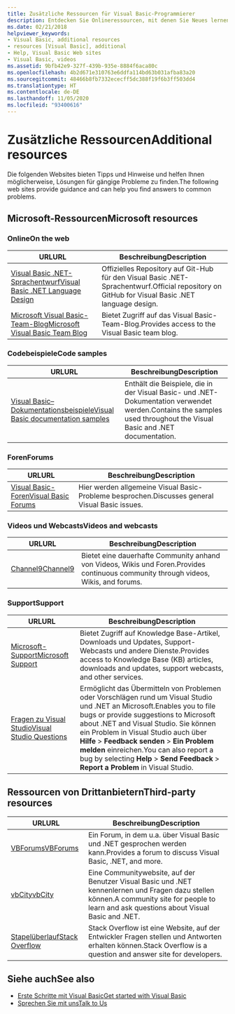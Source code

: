 ```yaml
---
title: Zusätzliche Ressourcen für Visual Basic-Programmierer
description: Entdecken Sie Onlineressourcen, mit denen Sie Neues lernen, Fragen stellen und mehr Informationen zu Visual Basic erhalten können.
ms.date: 02/21/2018
helpviewer_keywords:
- Visual Basic, additional resources
- resources [Visual Basic], additional
- Help, Visual Basic Web sites
- Visual Basic, videos
ms.assetid: 9bfb42e9-327f-439b-935e-8884f6aca80c
ms.openlocfilehash: 4b2d671e310763e6ddfa114bd63b031afba83a20
ms.sourcegitcommit: 48466b8fb7332ececff5dc388f19f6b3ff503dd4
ms.translationtype: HT
ms.contentlocale: de-DE
ms.lasthandoff: 11/05/2020
ms.locfileid: "93400616"
---
```

# <a name="additional-resources"></a><span data-ttu-id="4a022-103">Zusätzliche Ressourcen</span><span class="sxs-lookup"><span data-stu-id="4a022-103">Additional resources</span></span>

<span data-ttu-id="4a022-104">Die folgenden Websites bieten Tipps und Hinweise und helfen Ihnen möglicherweise, Lösungen für gängige Probleme zu finden.</span><span class="sxs-lookup"><span data-stu-id="4a022-104">The following web sites provide guidance and can help you find answers to common problems.</span></span>

## <a name="microsoft-resources"></a><span data-ttu-id="4a022-105">Microsoft-Ressourcen</span><span class="sxs-lookup"><span data-stu-id="4a022-105">Microsoft resources</span></span>

### <a name="on-the-web"></a><span data-ttu-id="4a022-106">Online</span><span class="sxs-lookup"><span data-stu-id="4a022-106">On the web</span></span>

|<span data-ttu-id="4a022-107">URL</span><span class="sxs-lookup"><span data-stu-id="4a022-107">URL</span></span>|<span data-ttu-id="4a022-108">Beschreibung</span><span class="sxs-lookup"><span data-stu-id="4a022-108">Description</span></span>|
|----------|----------------|
|[<span data-ttu-id="4a022-109">Visual Basic .NET-Sprachentwurf</span><span class="sxs-lookup"><span data-stu-id="4a022-109">Visual Basic .NET Language Design</span></span>](https://github.com/dotnet/vblang)|<span data-ttu-id="4a022-110">Offizielles Repository auf Git-Hub für den Visual Basic .NET-Sprachentwurf.</span><span class="sxs-lookup"><span data-stu-id="4a022-110">Official repository on GitHub for Visual Basic .NET language design.</span></span>|
|[<span data-ttu-id="4a022-111">Microsoft Visual Basic-Team-Blog</span><span class="sxs-lookup"><span data-stu-id="4a022-111">Microsoft Visual Basic Team Blog</span></span>](https://devblogs.microsoft.com/vbteam/)|<span data-ttu-id="4a022-112">Bietet Zugriff auf das Visual Basic-Team-Blog.</span><span class="sxs-lookup"><span data-stu-id="4a022-112">Provides access to the Visual Basic team blog.</span></span>|

### <a name="code-samples"></a><span data-ttu-id="4a022-113">Codebeispiele</span><span class="sxs-lookup"><span data-stu-id="4a022-113">Code samples</span></span>

|<span data-ttu-id="4a022-114">URL</span><span class="sxs-lookup"><span data-stu-id="4a022-114">URL</span></span>|<span data-ttu-id="4a022-115">Beschreibung</span><span class="sxs-lookup"><span data-stu-id="4a022-115">Description</span></span>|
|----------|----------------|
|[<span data-ttu-id="4a022-116">Visual Basic– Dokumentationsbeispiele</span><span class="sxs-lookup"><span data-stu-id="4a022-116">Visual Basic documentation samples</span></span>](https://github.com/dotnet/docs/tree/master/samples/snippets/visualbasic)|<span data-ttu-id="4a022-117">Enthält die Beispiele, die in der Visual Basic- und .NET-Dokumentation verwendet werden.</span><span class="sxs-lookup"><span data-stu-id="4a022-117">Contains the samples used throughout the Visual Basic and .NET documentation.</span></span>|

### <a name="forums"></a><span data-ttu-id="4a022-118">Foren</span><span class="sxs-lookup"><span data-stu-id="4a022-118">Forums</span></span>

|<span data-ttu-id="4a022-119">URL</span><span class="sxs-lookup"><span data-stu-id="4a022-119">URL</span></span>|<span data-ttu-id="4a022-120">Beschreibung</span><span class="sxs-lookup"><span data-stu-id="4a022-120">Description</span></span>|
|----------|----------------|
|[<span data-ttu-id="4a022-121">Visual Basic-Foren</span><span class="sxs-lookup"><span data-stu-id="4a022-121">Visual Basic Forums</span></span>](https://social.msdn.microsoft.com/Forums/vstudio/home?forum=vbgeneral)|<span data-ttu-id="4a022-122">Hier werden allgemeine Visual Basic-Probleme besprochen.</span><span class="sxs-lookup"><span data-stu-id="4a022-122">Discusses general Visual Basic issues.</span></span>|

### <a name="videos-and-webcasts"></a><span data-ttu-id="4a022-123">Videos und Webcasts</span><span class="sxs-lookup"><span data-stu-id="4a022-123">Videos and webcasts</span></span>

|<span data-ttu-id="4a022-124">URL</span><span class="sxs-lookup"><span data-stu-id="4a022-124">URL</span></span>|<span data-ttu-id="4a022-125">Beschreibung</span><span class="sxs-lookup"><span data-stu-id="4a022-125">Description</span></span>|
|----------|----------------|
|[<span data-ttu-id="4a022-126">Channel9</span><span class="sxs-lookup"><span data-stu-id="4a022-126">Channel9</span></span>](https://channel9.msdn.com/)|<span data-ttu-id="4a022-127">Bietet eine dauerhafte Community anhand von Videos, Wikis und Foren.</span><span class="sxs-lookup"><span data-stu-id="4a022-127">Provides continuous community through videos, Wikis, and forums.</span></span>|

### <a name="support"></a><span data-ttu-id="4a022-128">Support</span><span class="sxs-lookup"><span data-stu-id="4a022-128">Support</span></span>

|<span data-ttu-id="4a022-129">URL</span><span class="sxs-lookup"><span data-stu-id="4a022-129">URL</span></span>|<span data-ttu-id="4a022-130">Beschreibung</span><span class="sxs-lookup"><span data-stu-id="4a022-130">Description</span></span>|
|----------|----------------|
|[<span data-ttu-id="4a022-131">Microsoft-Support</span><span class="sxs-lookup"><span data-stu-id="4a022-131">Microsoft Support</span></span>](https://support.microsoft.com)|<span data-ttu-id="4a022-132">Bietet Zugriff auf Knowledge Base-Artikel, Downloads und Updates, Support-Webcasts und andere Dienste.</span><span class="sxs-lookup"><span data-stu-id="4a022-132">Provides access to Knowledge Base (KB) articles, downloads and updates, support webcasts, and other services.</span></span>|
|[<span data-ttu-id="4a022-133">Fragen zu Visual Studio</span><span class="sxs-lookup"><span data-stu-id="4a022-133">Visual Studio Questions</span></span>](https://aka.ms/feedback/report?space=61)|<span data-ttu-id="4a022-134">Ermöglicht das Übermitteln von Problemen oder Vorschlägen rund um Visual Studio und .NET an Microsoft.</span><span class="sxs-lookup"><span data-stu-id="4a022-134">Enables you to file bugs or provide suggestions to Microsoft about .NET and Visual Studio.</span></span> <span data-ttu-id="4a022-135">Sie können ein Problem in Visual Studio auch über **Hilfe** > **Feedback senden** > **Ein Problem melden** einreichen.</span><span class="sxs-lookup"><span data-stu-id="4a022-135">You can also report a bug by selecting **Help** > **Send Feedback** > **Report a Problem** in Visual Studio.</span></span>|

## <a name="third-party-resources"></a><span data-ttu-id="4a022-136">Ressourcen von Drittanbietern</span><span class="sxs-lookup"><span data-stu-id="4a022-136">Third-party resources</span></span>

|<span data-ttu-id="4a022-137">URL</span><span class="sxs-lookup"><span data-stu-id="4a022-137">URL</span></span>|<span data-ttu-id="4a022-138">Beschreibung</span><span class="sxs-lookup"><span data-stu-id="4a022-138">Description</span></span>|
|----------|----------------|
|[<span data-ttu-id="4a022-139">VBForums</span><span class="sxs-lookup"><span data-stu-id="4a022-139">VBForums</span></span>](http://www.vbforums.com/)|<span data-ttu-id="4a022-140">Ein Forum, in dem u.a. über Visual Basic und .NET gesprochen werden kann.</span><span class="sxs-lookup"><span data-stu-id="4a022-140">Provides a forum to discuss Visual Basic, .NET, and more.</span></span>|
|[<span data-ttu-id="4a022-141">vbCity</span><span class="sxs-lookup"><span data-stu-id="4a022-141">vbCity</span></span>](http://vbcity.com/)|<span data-ttu-id="4a022-142">Eine Communitywebsite, auf der Benutzer Visual Basic und .NET kennenlernen und Fragen dazu stellen können.</span><span class="sxs-lookup"><span data-stu-id="4a022-142">A community site for people to learn and ask questions about Visual Basic and .NET.</span></span>|
|[<span data-ttu-id="4a022-143">Stapelüberlauf</span><span class="sxs-lookup"><span data-stu-id="4a022-143">Stack Overflow</span></span>](https://stackoverflow.com/questions/tagged/vb.net)|<span data-ttu-id="4a022-144">Stack Overflow ist eine Website, auf der Entwickler Fragen stellen und Antworten erhalten können.</span><span class="sxs-lookup"><span data-stu-id="4a022-144">Stack Overflow is a question and answer site for developers.</span></span>|

## <a name="see-also"></a><span data-ttu-id="4a022-145">Siehe auch</span><span class="sxs-lookup"><span data-stu-id="4a022-145">See also</span></span>

- [<span data-ttu-id="4a022-146">Erste Schritte mit Visual Basic</span><span class="sxs-lookup"><span data-stu-id="4a022-146">Get started with Visual Basic</span></span>](index.md)
- [<span data-ttu-id="4a022-147">Sprechen Sie mit uns</span><span class="sxs-lookup"><span data-stu-id="4a022-147">Talk to Us</span></span>](/visualstudio/ide/feedback-options)
